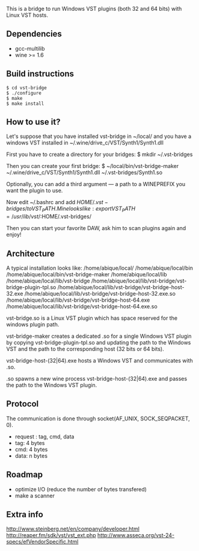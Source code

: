 This is a bridge to run Windows VST plugins (both 32 and 64 bits) with
Linux VST hosts.

## Dependencies
* gcc-multilib
* wine >= 1.6

## Build instructions

```console
$ cd vst-bridge
$ ./configure
$ make
$ make install
```

## How to use it?

Let's suppose that you have installed vst-bridge in ~/local/ and
you have a windows VST installed in ~/.wine/drive_c/VST/Synth1/Synth1.dll

First you have to create a directory for your bridges:
 $ mkdir ~/.vst-bridges

Then you can create your first bridge:
 $ ~/local/bin/vst-bridge-maker ~/.wine/drive_c/VST/Synth1/Synth1.dll ~/.vst-bridges/Synth1.so

Optionally, you can add a third argument — a path to a WINEPREFIX you want the plugin to use.

Now edit ~/.bashrc and add $HOME/.vst-bridges/ to VST_PATH. Mine looks like:
export VST_PATH=/usr/lib/vst/:$HOME/.vst-bridges/

Then you can start your favorite DAW, ask him to scan plugins again and enjoy!

## Architecture

A typical installation looks like:
/home/abique/local/
/home/abique/local/bin
/home/abique/local/bin/vst-bridge-maker
/home/abique/local/lib
/home/abique/local/lib/vst-bridge
/home/abique/local/lib/vst-bridge/vst-bridge-plugin-tpl.so
/home/abique/local/lib/vst-bridge/vst-bridge-host-32.exe
/home/abique/local/lib/vst-bridge/vst-bridge-host-32.exe.so
/home/abique/local/lib/vst-bridge/vst-bridge-host-64.exe
/home/abique/local/lib/vst-bridge/vst-bridge-host-64.exe.so

vst-bridge.so is a Linux VST plugin which has space reserved for the windows
plugin path.

vst-bridge-maker creates a dedicated <plugin>.so for a single Windows VST
plugin by copying vst-bridge-plugin-tpl.so and updating the path to the
Windows VST and the path to the corresponding host (32 bits or 64 bits).

vst-bridge-host-(32|64).exe hosts a Windows VST and communicates with <plugin>.so.

<plugin>.so spawns a new wine process vst-bridge-host-(32|64).exe and
passes the path to the Windows VST plugin.

## Protocol

The communication is done through socket(AF_UNIX, SOCK_SEQPACKET, 0).

 - request : tag, cmd, data
 - tag: 4 bytes
 - cmd: 4 bytes
 - data: n bytes

## Roadmap

 - optimize I/O (reduce the number of bytes transfered)
 - make a scanner

## Extra info

http://www.steinberg.net/en/company/developer.html
http://reaper.fm/sdk/vst/vst_ext.php
http://www.asseca.org/vst-24-specs/efVendorSpecific.html

